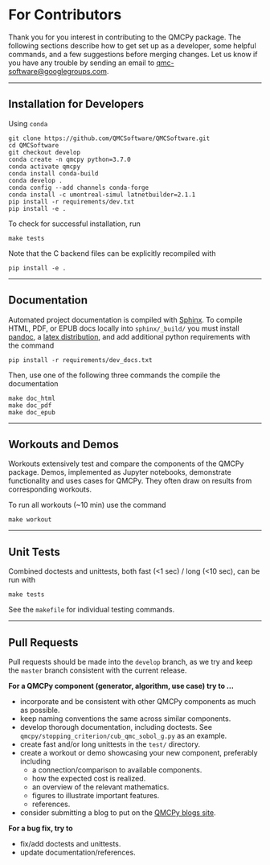 # For Contributors

Thank you for you interest in contributing to the QMCPy package. The following sections describe how to get set up as a developer, some helpful commands, and a few suggestions before merging changes. Let us know if you have any trouble by sending an email to [qmc-software@googlegroups.com](mailto:qmc-software@googlegroups.com).

---

## Installation for Developers

Using `conda`

~~~
git clone https://github.com/QMCSoftware/QMCSoftware.git
cd QMCSoftware
git checkout develop
conda create -n qmcpy python=3.7.0
conda activate qmcpy
conda install conda-build
conda develop .
conda config --add channels conda-forge
conda install -c umontreal-simul latnetbuilder=2.1.1
pip install -r requirements/dev.txt
pip install -e .
~~~

To check for successful installation, run

~~~
make tests
~~~

Note that the C backend files can be explicitly recompiled with

~~~
pip install -e .
~~~

----

## Documentation 

Automated project documentation is compiled with [Sphinx](http://www.sphinx-doc.org/). To compile HTML, PDF, or EPUB docs locally into `sphinx/_build/` you must install [pandoc](https://pandoc.org/installing.html), a [latex distribution](https://www.latex-project.org/get/), and add additional python requirements with the command

~~~
pip install -r requirements/dev_docs.txt
~~~

Then, use one of the following three commands the compile the documentation

~~~
make doc_html
make doc_pdf
make doc_epub
~~~

----

## Workouts and Demos

Workouts extensively test and compare the components of the QMCPy package. Demos, implemented as Jupyter notebooks, demonstrate functionality and uses cases for QMCPy. They often draw on results from corresponding workouts. 

To run all workouts (~10 min) use the command

~~~
make workout
~~~

----

## Unit Tests

Combined doctests and unittests, both fast (<1 sec) / long (<10 sec), can be run with

~~~
make tests
~~~

See the `makefile` for individual testing commands.

----

## Pull Requests

Pull requests should be made into the `develop` branch, as we try and keep the `master` branch consistent with the current release. 

**For a QMCPy component (generator, algorithm, use case) try to ...**

- incorporate and be consistent with other QMCPy components as much as possible.
- keep naming conventions the same across similar components.  
- develop thorough documentation, including doctests. See `qmcpy/stopping_criterion/cub_qmc_sobol_g.py` as an example.
- create fast and/or long unittests in the `test/` directory. 
- create a workout or demo showcasing your new component, preferably including
    - a connection/comparison to available components. 
    - how the expected cost is realized. 
    - an overview of the relevant mathematics. 
    - figures to illustrate important features.
    - references. 
- consider submitting a blog to put on the [QMCPy blogs site](http://qmcpy.wordpress.com/).

**For a bug fix, try to**

- fix/add doctests and unittests.
- update documentation/references. 